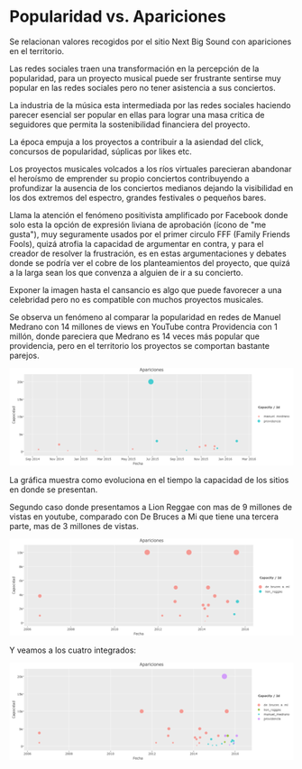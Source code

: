 # Popularidad  vs. Apariciones

Se relacionan valores recogidos por el sitio Next Big Sound con apariciones en el territorio.


Las redes sociales traen una transformación en la percepción de la popularidad, para un proyecto musical puede ser frustrante sentirse muy popular en las redes sociales pero no tener asistencia a sus conciertos.

La industria de la música esta intermediada por las redes sociales haciendo parecer esencial ser popular en ellas para lograr una masa critica de seguidores que permita la sostenibilidad financiera del proyecto.

La época empuja a los proyectos a contribuir a la asiendad del click, concursos de popularidad, súplicas por likes etc.

Los proyectos musicales volcados a los ríos virtuales parecieran abandonar el heroísmo de emprender su propio conciertos contribuyendo a profundizar la ausencia de los conciertos medianos dejando la visibilidad en los dos extremos del espectro, grandes festivales o pequeños bares.

Llama la atención el fenómeno positivista amplificado por Facebook donde solo esta la  opción de expresión liviana de aprobación (ícono de "me gusta"), muy seguramente usados por el primer circulo FFF (Family Friends Fools), quizá atrofia la capacidad de argumentar en contra, y para el creador de resolver la frustración, es en estas argumentaciones y debates donde se podría ver el cobre de los planteamientos del proyecto, que quizá a la larga sean los que convenza a alguien de ir a su concierto.

Exponer la imagen hasta el cansancio es algo que puede favorecer a una celebridad pero no es compatible con muchos proyectos musicales.

Se observa un fenómeno al comparar la popularidad en redes de Manuel Medrano con 14 millones de views en YouTube contra Providencia con 1 millón, donde pareciera que Medrano es 14 veces más popular que providencia, pero en el territorio los proyectos se comportan bastante parejos.

![Providencia vs Manuel Medrano](images/providencia_vs_medrano.png)

La gráfica muestra como evoluciona en el tiempo la capacidad de los sitios en donde se presentan.

Segundo caso donde presentamos a Lion Reggae con mas de 9 millones de vistas en youtube, comparado con De Bruces a Mi que tiene una tercera parte, mas de 3 millones de vistas.

![De Bruces a Mi vs Lion Reggae](images/de_bruces_a_mi_vs_lion_reggae.png)

Y veamos a los cuatro integrados:

![Manuel Medrano, Providencia, De Bruces a Mi, Lion Reggae](images/providencia_medrano_dbam_lion.png)
